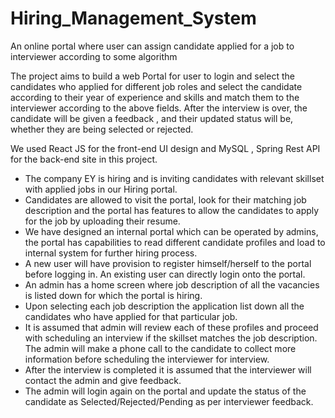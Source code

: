 # Hiring_Management_System
An online portal where user can assign candidate applied for a job to  interviewer according to some algorithm

The project aims to build a web Portal for user to login and select the candidates who applied for different job roles and 
select the candidate according to their year of experience and skills and match them to the interviewer according to the above fields. 
After the interview is over, the candidate will be given a feedback , and their updated status will be, whether they are being selected or rejected.

We used React JS for the front-end UI design and MySQL ,
Spring Rest API for the back-end site in this project.
- The company EY is hiring and is inviting candidates with relevant skillset with applied jobs in our Hiring portal.
- Candidates are allowed to visit the portal, look for their matching job description and the portal has features to allow the candidates to apply for the job by uploading their resume.
- We have designed an internal portal which can be operated by admins, the portal has capabilities to read different candidate profiles and load to internal system for further hiring process.
- A new user will have provision to register himself/herself to the portal before logging in. An existing user can directly login onto the portal.
- An admin has a home screen where job description of all the vacancies is listed down for which the portal is hiring.
- Upon selecting each job description the application list down all the candidates who have applied for that particular job.
- It is assumed that admin will review each of these profiles and proceed with scheduling an interview if the skillset matches the job description. The admin will make a phone call to the candidate to collect more information before scheduling the interviewer for interview.
- After the interview is completed it is assumed that the interviewer will contact the admin and give feedback.
- The admin will login again on the portal and update the status of the candidate as Selected/Rejected/Pending as per interviewer feedback.
